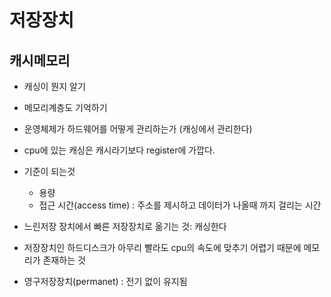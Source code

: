 # 저장장치 

## 캐시메모리 

- 캐싱이 뭔지 알기
- 메모리계층도 기억하기

- 운영체제가 하드웨어를 어떻게 관리하는가 (캐싱에서 관리한다)
- cpu에 있는 캐싱은 캐시라기보다 register에 가깝다.

- 기준이 되는것
  - 용량
  - 접근 시간(access time) : 주소를 제시하고 데이터가 나올때 까지 걸리는 시간
- 느린저장 장치에서 빠른 저장장치로 옮기는 것: 캐싱한다

- 저장장치인 하드디스크가 아무리 빨라도 cpu의 속도에 맞추기 어렵기 때문에 메모리가 존재하는 것

- 영구저장장치(permanet) : 전기 없이 유지됨